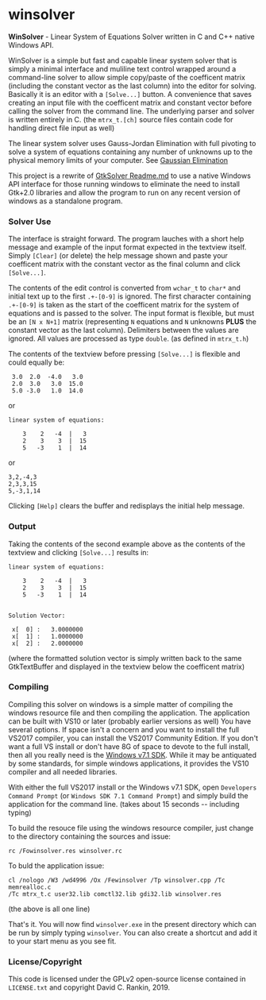 # winsolver
**WinSolver** - Linear System of Equations Solver written in C and C++ native Windows API.

WinSolver is a simple but fast and capable linear system solver that is simply a minimal interface and muliline text control wrapped around a command-line solver to allow simple copy/paste of the coefficent matrix (including the constant vector as the last column) into the editor for solving. Basically it is an editor with a `[Solve...]` button.  A convenience that saves creating an input file with the coefficent matrix and constant vector before calling the solver from the command line. The underlying parser and solver is written entirely in C. (the `mtrx_t.[ch]` source files contain code for handling direct file input as well)

The linear system solver uses Gauss-Jordan Elimination with full pivoting to solve a system of equations containing any number of unknowns up to the physical memory limits of your computer. See [Gaussian Elimination](https://en.wikipedia.org/wiki/Gaussian_elimination)

This project is a rewrite of [GtkSolver Readme.md](https://github.com/drankinatty/gtksolver) to use a native Windows API interface for those running windows to eliminate the need to install Gtk+2.0 libraries and allow the program to run on any recent version of windows as a standalone program.

### Solver Use

The interface is straight forward. The program lauches with a short help message and example of the input format expected in the textview itself. Simply `[Clear]` (or delete) the help message shown and paste your coefficent matrix with the constant vector as the final column and click `[Solve...]`.

The contents of the edit control is converted from `wchar_t` to `char*` and initial text up to the first `.+-[0-9]` is ignored. The first character containing `.+-[0-9]` is taken as the start of the coefficent matrix for the system of equations and is passed to the solver. The input format is flexible, but must be an `[N x N+1]` matrix (representing `N` equations and `N` unknowns **PLUS** the constant vector as the last column). Delimiters between the values are ignored. All values are processed as type `double`. (as defined in `mtrx_t.h`)

The contents of the textview before pressing `[Solve...]` is flexible and could equally be:

     3.0  2.0  -4.0   3.0
     2.0  3.0   3.0  15.0
     5.0 -3.0   1.0  14.0

or


    linear system of equations:

        3    2   -4  |   3
        2    3    3  |  15
        5   -3    1  |  14

or

    3,2,-4,3
    2,3,3,15
    5,-3,1,14

Clicking `[Help]` clears the buffer and redisplays the initial help message.

### Output

Taking the contents of the second example above as the contents of the textview and clicking `[Solve...]` results in:

    linear system of equations:

        3    2   -4  |   3
        2    3    3  |  15
        5   -3    1  |  14


    Solution Vector:

     x[  0] :   3.0000000
     x[  1] :   1.0000000
     x[  2] :   2.0000000

(where the formatted solution vector is simply written back to the same GtkTextBuffer and displayed in the textview below the coefficent matrix)

### Compiling

Compiling this solver on windows is a simple matter of compiling the windows resource file and then compiling the application. The application can be built with VS10 or later (probably earlier versions as well) You have several options. If space isn't a concern and you want to install the full VS2017 compiler, you can install the VS2017 Community Edition. If you don't want a full VS install or don't have 8G of space to devote to the full install, then all you really need is the [Windows v7.1 SDK](https://www.microsoft.com/en-us/download/details.aspx?id=8279). While it may be antiquated by some standards, for simple windows applications, it provides the VS10 compiler and all needed libraries.

With either the full VS2017 install or the Windows v7.1 SDK, open `Developers Command Prompt` (or `Windows SDK 7.1 Command Prompt`) and simply build the application for the command line. (takes about 15 seconds -- including typing)

To build the resouce file using the windows resource compiler, just change to the directory containing the sources and issue:

    rc /Fowinsolver.res winsolver.rc

To buld the application issue:

    cl /nologo /W3 /wd4996 /Ox /Fewinsolver /Tp winsolver.cpp /Tc memrealloc.c
    /Tc mtrx_t.c user32.lib comctl32.lib gdi32.lib winsolver.res

(the above is all one line)

That's it. You will now find `winsolver.exe` in the present directory which can be run by simply typing `winsolver`. You can also create a shortcut and add it to your start menu as you see fit.

### License/Copyright

This code is licensed under the GPLv2 open-source license contained in `LICENSE.txt` and copyright David C. Rankin, 2019.
